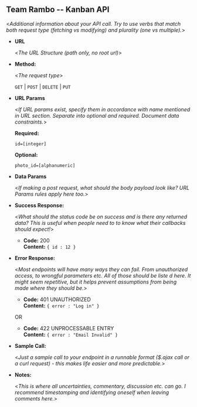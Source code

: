 ## **Team Rambo -- Kanban API**

<_Additional information about your API call. Try to use verbs that match both request type (fetching vs modifying) and plurality (one vs multiple)._>

- **URL**

  <_The URL Structure (path only, no root url)_>

- **Method:**

  <_The request type_>

  `GET` | `POST` | `DELETE` | `PUT`

- **URL Params**

  <_If URL params exist, specify them in accordance with name mentioned in URL section. Separate into optional and required. Document data constraints._>

  **Required:**

  `id=[integer]`

  **Optional:**

  `photo_id=[alphanumeric]`

- **Data Params**

  <_If making a post request, what should the body payload look like? URL Params rules apply here too._>

- **Success Response:**

  <_What should the status code be on success and is there any returned data? This is useful when people need to to know what their callbacks should expect!_>

  - **Code:** 200 <br />
    **Content:** `{ id : 12 }`

- **Error Response:**

  <_Most endpoints will have many ways they can fail. From unauthorized access, to wrongful parameters etc. All of those should be liste d here. It might seem repetitive, but it helps prevent assumptions from being made where they should be._>

  - **Code:** 401 UNAUTHORIZED <br />
    **Content:** `{ error : "Log in" }`

  OR

  - **Code:** 422 UNPROCESSABLE ENTRY <br />
    **Content:** `{ error : "Email Invalid" }`

- **Sample Call:**

  <_Just a sample call to your endpoint in a runnable format ($.ajax call or a curl request) - this makes life easier and more predictable._>

- **Notes:**

  <_This is where all uncertainties, commentary, discussion etc. can go. I recommend timestamping and identifying oneself when leaving comments here._>
